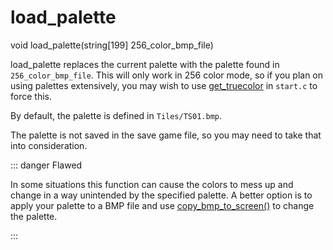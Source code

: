 # load_palette

<Prototype>void load_palette(string[199] 256_color_bmp_file)</Prototype>

load_palette replaces the current palette with the palette found in `256_color_bmp_file`. This will only work in 256 color mode, so if you plan on using palettes extensively, you may wish to use [get_truecolor](./get-truecolor.md) in `start.c` to force this.

By default, the palette is defined in `Tiles/TS01.bmp`.

The palette is not saved in the save game file, so you may need to take that into consideration.

::: danger Flawed

In some situations this function can cause the colors to mess up and change in a way unintended by the specified palette.
A better option is to apply your palette to a BMP file and use [copy_bmp_to_screen()](./copy-bmp-to-screen.md) to change the palette.

:::